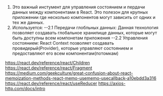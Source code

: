 <!-- React Context -->

1. Это важный инстумент для управления состоянием и пердачи данных между компонентами в React. Это полезон для крупных приложении где несколько компонентов могут зависить от одних и тех же данных.
2. Используется:
    --2.1 Передачи глобльных данных: Данная технология позволяет создавать глобальное хранилище данных, которые могут быть доступны всем компонетам приложения
    --2.2 Управления состоянием: React Context позволяет создавать провидерый(Provider), которые управляют состоянием и предоставляют его всем компонентам(потомкам)


https://react.dev/reference/react/Children
https://react.dev/reference/react/Fragment
https://medium.com/geekculture/great-confusion-about-react-memoization-methods-react-memo-usememo-usecallback-a10ebdd3a316
https://react.dev/reference/react/useReducer
https://axios-http.com/docs/intro